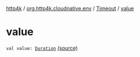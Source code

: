 [http4k](../../index.md) / [org.http4k.cloudnative.env](../index.md) / [Timeout](index.md) / [value](./value.md)

# value

`val value: `[`Duration`](https://docs.oracle.com/javase/9/docs/api/java/time/Duration.html) [(source)](https://github.com/http4k/http4k/blob/master/http4k-cloudnative/src/main/kotlin/org/http4k/cloudnative/env/Timeout.kt#L5)